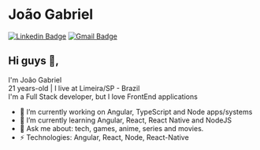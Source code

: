 # João Gabriel
[![Linkedin Badge](https://img.shields.io/badge/-joaogsdc-blue?style=flat-square&logo=Linkedin&logoColor=white&link=https://www.linkedin.com/in/joaogsdc/)](https://www.linkedin.com/in/joaogsdc/)
[![Gmail Badge](https://img.shields.io/badge/-joaogsdc@gmail.com-c14438?style=flat-square&logo=Gmail&logoColor=white&link=mailto:joaogsdc@gmail.com)](mailto:joaogsdc@gmail.com)
## Hi guys 👋, 
I'm João Gabriel <br>
21 years-old | I live at Limeira/SP - Brazil <br>
I'm a Full Stack developer, but I love FrontEnd applications

- 🔭 I’m currently working on Angular, TypeScript and Node apps/systems
- 🌱 I’m currently learning Angular, React, React Native and NodeJS
- 💬 Ask me about: tech, games, anime, series and movies.
-  ⚡ Technologies: Angular, React, Node, React-Native
